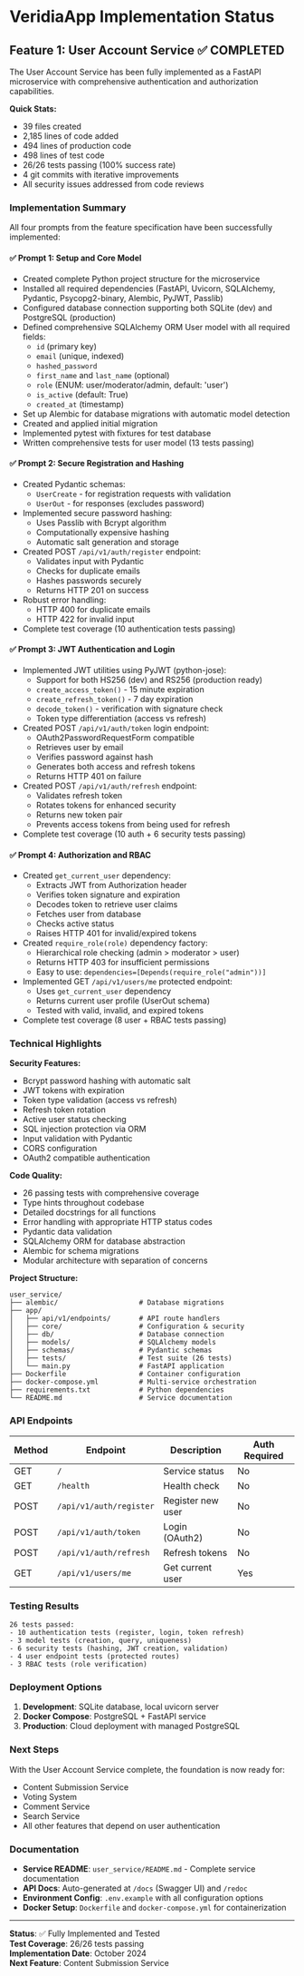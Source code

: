 # VeridiaApp Implementation Status

## Feature 1: User Account Service ✅ COMPLETED

The User Account Service has been fully implemented as a FastAPI microservice with comprehensive authentication and authorization capabilities.

**Quick Stats:**
- 39 files created
- 2,185 lines of code added
- 494 lines of production code
- 498 lines of test code
- 26/26 tests passing (100% success rate)
- 4 git commits with iterative improvements
- All security issues addressed from code reviews

### Implementation Summary

All four prompts from the feature specification have been successfully implemented:

#### ✅ Prompt 1: Setup and Core Model
- Created complete Python project structure for the microservice
- Installed all required dependencies (FastAPI, Uvicorn, SQLAlchemy, Pydantic, Psycopg2-binary, Alembic, PyJWT, Passlib)
- Configured database connection supporting both SQLite (dev) and PostgreSQL (production)
- Defined comprehensive SQLAlchemy ORM User model with all required fields:
  - `id` (primary key)
  - `email` (unique, indexed)
  - `hashed_password`
  - `first_name` and `last_name` (optional)
  - `role` (ENUM: user/moderator/admin, default: 'user')
  - `is_active` (default: True)
  - `created_at` (timestamp)
- Set up Alembic for database migrations with automatic model detection
- Created and applied initial migration
- Implemented pytest with fixtures for test database
- Written comprehensive tests for user model (13 tests passing)

#### ✅ Prompt 2: Secure Registration and Hashing
- Created Pydantic schemas:
  - `UserCreate` - for registration requests with validation
  - `UserOut` - for responses (excludes password)
- Implemented secure password hashing:
  - Uses Passlib with Bcrypt algorithm
  - Computationally expensive hashing
  - Automatic salt generation and storage
- Created POST `/api/v1/auth/register` endpoint:
  - Validates input with Pydantic
  - Checks for duplicate emails
  - Hashes passwords securely
  - Returns HTTP 201 on success
- Robust error handling:
  - HTTP 400 for duplicate emails
  - HTTP 422 for invalid input
- Complete test coverage (10 authentication tests passing)

#### ✅ Prompt 3: JWT Authentication and Login
- Implemented JWT utilities using PyJWT (python-jose):
  - Support for both HS256 (dev) and RS256 (production ready)
  - `create_access_token()` - 15 minute expiration
  - `create_refresh_token()` - 7 day expiration
  - `decode_token()` - verification with signature check
  - Token type differentiation (access vs refresh)
- Created POST `/api/v1/auth/token` login endpoint:
  - OAuth2PasswordRequestForm compatible
  - Retrieves user by email
  - Verifies password against hash
  - Generates both access and refresh tokens
  - Returns HTTP 401 on failure
- Created POST `/api/v1/auth/refresh` endpoint:
  - Validates refresh token
  - Rotates tokens for enhanced security
  - Returns new token pair
  - Prevents access tokens from being used for refresh
- Complete test coverage (10 auth + 6 security tests passing)

#### ✅ Prompt 4: Authorization and RBAC
- Created `get_current_user` dependency:
  - Extracts JWT from Authorization header
  - Verifies token signature and expiration
  - Decodes token to retrieve user claims
  - Fetches user from database
  - Checks active status
  - Raises HTTP 401 for invalid/expired tokens
- Created `require_role(role)` dependency factory:
  - Hierarchical role checking (admin > moderator > user)
  - Returns HTTP 403 for insufficient permissions
  - Easy to use: `dependencies=[Depends(require_role("admin"))]`
- Implemented GET `/api/v1/users/me` protected endpoint:
  - Uses `get_current_user` dependency
  - Returns current user profile (UserOut schema)
  - Tested with valid, invalid, and expired tokens
- Complete test coverage (8 user + RBAC tests passing)

### Technical Highlights

**Security Features:**
- Bcrypt password hashing with automatic salt
- JWT tokens with expiration
- Token type validation (access vs refresh)
- Refresh token rotation
- Active user status checking
- SQL injection protection via ORM
- Input validation with Pydantic
- CORS configuration
- OAuth2 compatible authentication

**Code Quality:**
- 26 passing tests with comprehensive coverage
- Type hints throughout codebase
- Detailed docstrings for all functions
- Error handling with appropriate HTTP status codes
- Pydantic data validation
- SQLAlchemy ORM for database abstraction
- Alembic for schema migrations
- Modular architecture with separation of concerns

**Project Structure:**
```
user_service/
├── alembic/                    # Database migrations
├── app/
│   ├── api/v1/endpoints/       # API route handlers
│   ├── core/                   # Configuration & security
│   ├── db/                     # Database connection
│   ├── models/                 # SQLAlchemy models
│   ├── schemas/                # Pydantic schemas
│   ├── tests/                  # Test suite (26 tests)
│   └── main.py                 # FastAPI application
├── Dockerfile                  # Container configuration
├── docker-compose.yml          # Multi-service orchestration
├── requirements.txt            # Python dependencies
└── README.md                   # Service documentation
```

### API Endpoints

| Method | Endpoint | Description | Auth Required |
|--------|----------|-------------|---------------|
| GET | `/` | Service status | No |
| GET | `/health` | Health check | No |
| POST | `/api/v1/auth/register` | Register new user | No |
| POST | `/api/v1/auth/token` | Login (OAuth2) | No |
| POST | `/api/v1/auth/refresh` | Refresh tokens | No |
| GET | `/api/v1/users/me` | Get current user | Yes |

### Testing Results

```
26 tests passed:
- 10 authentication tests (register, login, token refresh)
- 3 model tests (creation, query, uniqueness)
- 6 security tests (hashing, JWT creation, validation)
- 4 user endpoint tests (protected routes)
- 3 RBAC tests (role verification)
```

### Deployment Options

1. **Development**: SQLite database, local uvicorn server
2. **Docker Compose**: PostgreSQL + FastAPI service
3. **Production**: Cloud deployment with managed PostgreSQL

### Next Steps

With the User Account Service complete, the foundation is now ready for:
- Content Submission Service
- Voting System
- Comment Service
- Search Service
- All other features that depend on user authentication

### Documentation

- **Service README**: `user_service/README.md` - Complete service documentation
- **API Docs**: Auto-generated at `/docs` (Swagger UI) and `/redoc`
- **Environment Config**: `.env.example` with all configuration options
- **Docker Setup**: `Dockerfile` and `docker-compose.yml` for containerization

---

**Status**: ✅ Fully Implemented and Tested  
**Test Coverage**: 26/26 tests passing  
**Implementation Date**: October 2024  
**Next Feature**: Content Submission Service
